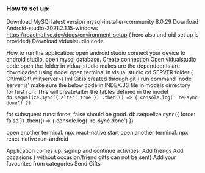 ### How to set up:
Download MySQl latest version mysql-installer-community 8.0.29
Download Android-studio-2021.2.1.15-windows
https://reactnative.dev/docs/environment-setup ( here also android set up is provided)
Download vidualstudio code 

How to run the application:
open android studio
connect your device to android studio.
open mysql database. Create connection 
Open vidualstudio code
open the folder in vidual studio
makes ure the dependednts are downloaded using node.
open terminal in visual studio
cd SERVER folder ( C:\ImliGit\imli\server>) ImliGit is created through git )
run command 'node server.js' make sure the below code in INDEX.JS file in models dirrectory
for first run: This will create/alter the tables defined in the model
` db.sequelize.sync({ alter: true })
  .then(() => {
   console.log(' re-sync done')
 })`

for subsquent runs: force: false should be good.
db.sequelize.sync({ force: false })
  .then(() => {
    console.log(' re-sync done')
  })

open another terminal.
  npx react-native start
open another terminal.
npx react-native run-android 

Application comes up. signup and continue
activities: 
     Add friends
     Add occasions ( without occasion/friend gifts can not be sent)
     Add your favourites from categories
     Send Gifts 
     
